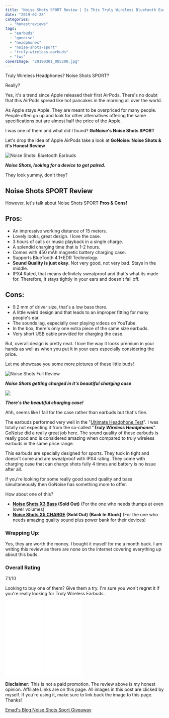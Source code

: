 ```yaml
---
title: "Noise Shots SPORT Review | Is This Truly Wireless Bluetooth Earbuds Worth For Your Ear?"
date: "2019-02-28"
categories: 
  - "honestreviews"
tags: 
  - "earbuds"
  - "gonoise"
  - "headphones"
  - "noise-shots-sport"
  - "truly-wireless-earbuds"
  - "tws"
coverImage: "20190301_005200.jpg"
---
```


Truly Wireless Headphones? Noise Shots SPORT?

Really?

Yes, it's a trend since Apple released their first AirPods. There's no doubt that this AirPods spread like hot pancakes in the morning all over the world.

As Apple stays Apple. They are meant to be overpriced for many people. People often go up and look for other alternatives offering the same specifications but are almost half the price of the Apple.

I was one of them and what did I found? **GoNoise's Noise Shots SPORT**

Let's drop the idea of Apple AirPods take a look at **GoNoise: Noise Shots & it's Honest Review**

![Noise Shots: Bluetooth Earbuds ](posts/2019/02/images/20190301_005200-1024x498.jpg)

**_Noise Shots, looking for a device to get paired._**

They look yummy, don't they?

## Noise Shots SPORT Review

However, let's talk about Noise Shots SPORT **Pros & Cons!**

## Pros:

- An impressive working distance of 15 meters.
- Lovely looks, great design. I love the case.
- 3 hours of calls or music playback in a single charge.
- A splendid charging time that is 1-2 hours.
- Comes with 450 mAh magnetic battery charging case.
- Supports BlueTooth 4.1+EDR Technology.
- **Sound Quality is just okay**. Not very good, not very bad. Stays in the middle.
- IPX4 Rated, that means definitely sweatproof and that's what its made for. Therefore, it stays tightly in your ears and doesn't fall off.

## Cons:

- 9.2 mm of driver size, that's a low bass there.
- A little weird design and that leads to an improper fitting for many people's ear.
- The sounds lag, especially over playing videos on YouTube.
- In the box, there's only one extra piece of the same size earbuds.
- Very short USB cable provided for charging the case.

But, overall design is pretty neat. I love the way it looks premium in your hands as well as when you put it in your ears especially considering the price.

Let me showcase you some more pictures of these little buds!

![Noise Shots Full Review](posts/2019/02/images/20190301_005237-1024x498.jpg)

_**Noise Shots getting charged in it's beautiful charging case**_

![](posts/2019/02/images/20190301_005334-1024x498.jpg)

**_There's the beautiful charging case!_**

Ahh, seems like I fall for the case rather than earbuds but that's fine.

The earbuds performed very well in the "[Ultimate Headphone Test](https://www.youtube.com/watch?v=J0a2Prc_MQo)". I was totally not expecting it from the so-called "_**Truly Wireless Headphones**_". [GoNoise](https://www.gonoise.com) did a really great job here. The sound quality of these earbuds is really good and is considered amazing when compared to truly wireless earbuds in the same price range.

This earbuds are specially designed for sports. They tuck in tight and doesn't come and are sweatproof with IPX4 rating. They come with charging case that can charge shots fully 4 times and battery is no issue after all.

If you're looking for some really good sound quality and bass simultaneously then GoNoise has something more to offer.

How about one of this?

- **[Noise Shots X3 Bass](https://www.gonoise.com/pages/noise-shots-x3-bass-truly-wireless-headphones-with-charging-case) (Sold Out)** (For the one who needs thumps at even lower volumes)
- **[Noise Shots X5 CHARGE](https://www.gonoise.com/pages/noise-shots-x5-truly-wireless-bluetooth-earbuds-earphones-with-charging-case-buy-online) (Sold Out)** **(Back In Stock)** (For the one who needs amazing quality sound plus power bank for their devices)

### Wrapping Up:

Yes, they are worth the money. I bought it myself for me a month back. I am writing this review as there are none on the internet covering everything up about this buds.

### Overall Rating

7.1/10

Looking to buy one of them? Give them a try. I'm sure you won't regret it if you're really looking for Truly Wireless Earbuds.

<iframe style="width:120px;height:240px;" marginwidth="0" marginheight="0" scrolling="no" frameborder="0" src="//ws-in.amazon-adsystem.com/widgets/q?ServiceVersion=20070822&amp;OneJS=1&amp;Operation=GetAdHtml&amp;MarketPlace=IN&amp;source=ss&amp;ref=as_ss_li_til&amp;ad_type=product_link&amp;tracking_id=emadsblog-21&amp;language=en_IN&amp;marketplace=amazon&amp;region=IN&amp;placement=B07DG2DGYF&amp;asins=B07DG2DGYF&amp;linkId=16e5c1dc2ddd0a4d299910dd5b3a07e9&amp;show_border=true&amp;link_opens_in_new_window=true"></iframe>

 

<iframe style="width:120px;height:240px;" marginwidth="0" marginheight="0" scrolling="no" frameborder="0" src="//ws-in.amazon-adsystem.com/widgets/q?ServiceVersion=20070822&amp;OneJS=1&amp;Operation=GetAdHtml&amp;MarketPlace=IN&amp;source=ss&amp;ref=as_ss_li_til&amp;ad_type=product_link&amp;tracking_id=emadsblog-21&amp;language=en_IN&amp;marketplace=amazon&amp;region=IN&amp;placement=B07HGBW9X3&amp;asins=B07HGBW9X3&amp;linkId=6f8274bad921f53385fbb92e09266652&amp;show_border=true&amp;link_opens_in_new_window=true"></iframe>

**Disclaimer:** This is not a paid promotion. The review above is my honest opinion. Affiliate Links are on this page. All images in this post are clicked by myself. If you're using it, make sure to link back the image to this page. Thanks!

[Emad's Blog Noise Shots Sport Giveaway](https://gleam.io/lo5Tr/emads-blog-noise-shots-sport-giveaway)

<script type="text/javascript" src="https://js.gleam.io/e.js" async="true"></script>
